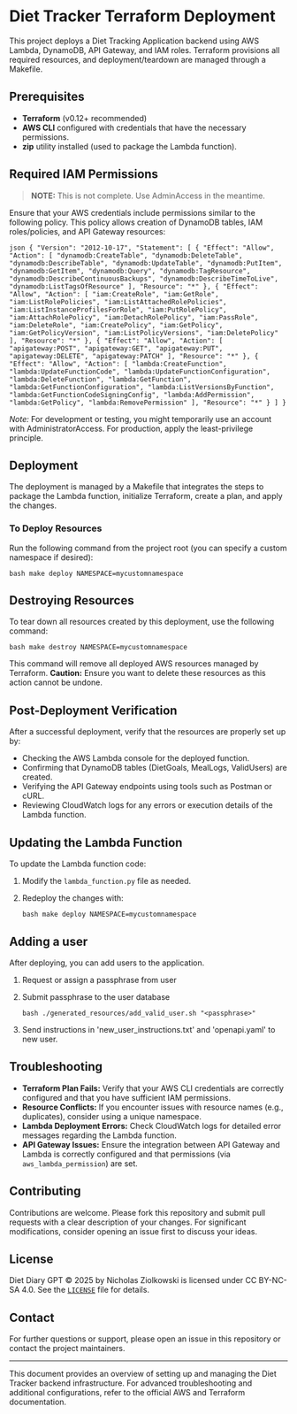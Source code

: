 # Diet Tracker Terraform Deployment

This project deploys a Diet Tracking Application backend using AWS Lambda, DynamoDB, API Gateway, and IAM roles. Terraform provisions all required resources, and deployment/teardown are managed through a Makefile.

## Prerequisites

- **Terraform** (v0.12+ recommended)
- **AWS CLI** configured with credentials that have the necessary permissions.
- **zip** utility installed (used to package the Lambda function).

## Required IAM Permissions

> **NOTE:** This is not complete. Use AdminAccess in the meantime.

Ensure that your AWS credentials include permissions similar to the following policy. This policy allows creation of DynamoDB tables, IAM roles/policies, and API Gateway resources:

``json
{
    "Version": "2012-10-17",
    "Statement": [
        {
            "Effect": "Allow",
            "Action": [
                "dynamodb:CreateTable",
                "dynamodb:DeleteTable",
                "dynamodb:DescribeTable",
                "dynamodb:UpdateTable",
                "dynamodb:PutItem",
                "dynamodb:GetItem",
                "dynamodb:Query",
                "dynamodb:TagResource",
                "dynamodb:DescribeContinuousBackups",
                "dynamodb:DescribeTimeToLive",
                "dynamodb:ListTagsOfResource"
            ],
            "Resource": "*"
        },
        {
            "Effect": "Allow",
            "Action": [
                "iam:CreateRole",
                "iam:GetRole",
                "iam:ListRolePolicies",
                "iam:ListAttachedRolePolicies",
                "iam:ListInstanceProfilesForRole",
                "iam:PutRolePolicy",
                "iam:AttachRolePolicy",
                "iam:DetachRolePolicy",
                "iam:PassRole",
                "iam:DeleteRole",
                "iam:CreatePolicy",
                "iam:GetPolicy",
                "iam:GetPolicyVersion",
                "iam:ListPolicyVersions",
                "iam:DeletePolicy"
            ],
            "Resource": "*"
        },
        {
            "Effect": "Allow",
            "Action": [
                "apigateway:POST",
                "apigateway:GET",
                "apigateway:PUT",
                "apigateway:DELETE",
                "apigateway:PATCH"
            ],
            "Resource": "*"
        },
        {
            "Effect": "Allow",
            "Action": [
                "lambda:CreateFunction",
                "lambda:UpdateFunctionCode",
                "lambda:UpdateFunctionConfiguration",
                "lambda:DeleteFunction",
                "lambda:GetFunction",
                "lambda:GetFunctionConfiguration",
                "lambda:ListVersionsByFunction",
                "lambda:GetFunctionCodeSigningConfig",
                "lambda:AddPermission",
                "lambda:GetPolicy",
                "lambda:RemovePermission"
            ],
            "Resource": "*"
        }
    ]
}
``

*Note:* For development or testing, you might temporarily use an account with AdministratorAccess. For production, apply the least-privilege principle.

## Deployment

The deployment is managed by a Makefile that integrates the steps to package the Lambda function, initialize Terraform, create a plan, and apply the changes.

### To Deploy Resources

Run the following command from the project root (you can specify a custom namespace if desired):

``bash
make deploy NAMESPACE=mycustomnamespace
``

## Destroying Resources

To tear down all resources created by this deployment, use the following command:

``bash
make destroy NAMESPACE=mycustomnamespace
``

This command will remove all deployed AWS resources managed by Terraform. **Caution:** Ensure you want to delete these resources as this action cannot be undone.

## Post-Deployment Verification

After a successful deployment, verify that the resources are properly set up by:
- Checking the AWS Lambda console for the deployed function.
- Confirming that DynamoDB tables (DietGoals, MealLogs, ValidUsers) are created.
- Verifying the API Gateway endpoints using tools such as Postman or cURL.
- Reviewing CloudWatch logs for any errors or execution details of the Lambda function.

## Updating the Lambda Function

To update the Lambda function code:
1. Modify the `lambda_function.py` file as needed.
2. Redeploy the changes with:
   
   ``bash
   make deploy NAMESPACE=mycustomnamespace
   ``

## Adding a user
After deploying, you can add users to the application.
1. Request or assign a passphrase from user
2. Submit passphrase to the user database
   
   ``bash
   ./generated_resources/add_valid_user.sh "<passphrase>"
   ``
3. Send instructions in 'new_user_instructions.txt' and 'openapi.yaml' to new user.

## Troubleshooting

- **Terraform Plan Fails:** Verify that your AWS CLI credentials are correctly configured and that you have sufficient IAM permissions.
- **Resource Conflicts:** If you encounter issues with resource names (e.g., duplicates), consider using a unique namespace.
- **Lambda Deployment Errors:** Check CloudWatch logs for detailed error messages regarding the Lambda function.
- **API Gateway Issues:** Ensure the integration between API Gateway and Lambda is correctly configured and that permissions (via `aws_lambda_permission`) are set.

## Contributing

Contributions are welcome. Please fork this repository and submit pull requests with a clear description of your changes. For significant modifications, consider opening an issue first to discuss your ideas.

## License

Diet Diary GPT © 2025 by Nicholas Ziolkowski is licensed under CC BY-NC-SA 4.0. See the [`LICENSE`](`LICENSE`) file for details.

## Contact

For further questions or support, please open an issue in this repository or contact the project maintainers.

---

This document provides an overview of setting up and managing the Diet Tracker backend infrastructure. For advanced troubleshooting and additional configurations, refer to the official AWS and Terraform documentation.
